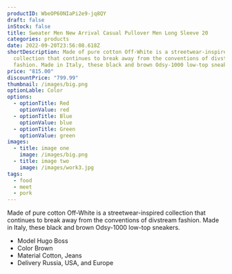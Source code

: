 ```yaml
---
productID: WbeOP60NIaPi2e9-jq8QY
draft: false
inStock: false
title: Sweater Men New Arrival Casual Pullover Men Long Sleeve 20
categories: products
date: 2022-09-20T23:56:08.618Z
shortDescription: Made of pure cotton Off-White is a streetwear-inspired
  collection that continues to break away from the conventions of divstream
  fashion. Made in Italy, these black and brown Odsy-1000 low-top sneakers.
price: "815.00"
discountPrice: "799.99"
thumbnail: /images/big.png
optionLable: Color
options:
  - optionTitle: Red
    optionValue: red
  - optionTitle: Blue
    optionValue: blue
  - optionTitle: Green
    optionValue: green
images:
  - title: image one
    image: /images/big.png
  - title: image two
    image: /images/work3.jpg
tags:
  - food
  - meet
  - pork
---
```

Made of pure cotton Off-White is a streetwear-inspired collection that continues to break away from the conventions of divstream fashion. Made in Italy, these black and brown Odsy-1000 low-top sneakers.

* Model Hugo Boss
* Color Brown
* Material Cotton, Jeans
* Delivery Russia, USA, and Europe
